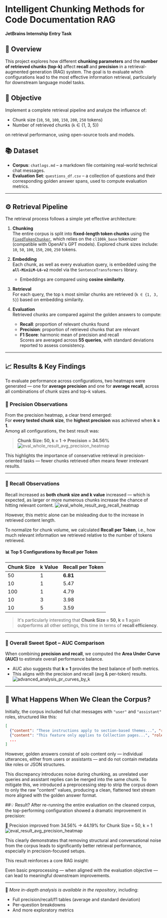# Intelligent Chunking Methods for Code Documentation RAG  
**JetBrains Internship Entry Task**



## 📌 Overview  
This project explores how different **chunking parameters** and the **number of retrieved chunks (top-k)** affect **recall** and **precision** in a retrieval-augmented generation (RAG) system. The goal is to evaluate which configurations lead to the most effective information retrieval, particularly for downstream language model tasks.



## 🎯 Objective  
Implement a complete retrieval pipeline and analyze the influence of:

- Chunk size  (`10`, `50`, `100`, `150`, `200`, `250` tokens)
- Number of retrieved chunks (`k` ∈ {1, 3, 5})  

on retrieval performance, using open-source tools and models.


## 📚 Dataset  
- **Corpus**: `chatlogs.md` – a markdown file containing real-world technical chat messages.  
- **Evaluation Set**: `questions_df.csv` – a collection of questions and their corresponding golden answer spans, used to compute evaluation metrics.

---

## ⚙️ Retrieval Pipeline  
The retrieval process follows a simple yet effective architecture:

1. **Chunking**  
   The entire corpus is split into **fixed-length token chunks** using the [`FixedTokenChunker`](https://github.com/brandonstarxel/chunking_evaluation/blob/main/chunking_evaluation/chunking/fixed_token_chunker.py), which relies on the `cl100k_base` tokenizer (compatible with OpenAI's GPT models). Explored chunk sizes include:  
   `10`, `50`, `100`, `150`, `200`, `250` tokens.

2. **Embedding**  
   Each chunk, as well as every evaluation query, is embedded using the **`all-MiniLM-L6-v2`** model via the `SentenceTransformers` library.  
   - Embeddings are compared using **cosine similarity**.

3. **Retrieval**  
   For each query, the top `k` most similar chunks are retrieved (`k ∈ {1, 3, 5}`) based on embedding similarity.

4. **Evaluation**  
   Retrieved chunks are compared against the golden answers to compute:
   - **Recall**: proportion of relevant chunks found  
   - **Precision**: proportion of retrieved chunks that are relevant  
   - **F1 Score**: harmonic mean of precision and recall  
   Scores are averaged across **55 queries**, with standard deviations reported to assess consistency.


---

## 📈 Results & Key Findings

To evaluate performance across configurations, two heatmaps were generated — one for **average precision** and one for **average recall**, across all combinations of chunk sizes and top-k values.

### 🔹 Precision Observations  
From the precision heatmap, a clear trend emerged:  
For **every tested chunk size**, the **highest precision** was achieved when **k = 1**.  
Among all configurations, the best result was:

> **Chunk Size: 50, k = 1 → Precision = 34.56%**
![eval_whole_result_avg_precision_heatmap](https://github.com/user-attachments/assets/9be2ce4b-f216-4a45-ad6f-2bbcfc1d1c97)

This highlights the importance of conservative retrieval in precision-oriented tasks — fewer chunks retrieved often means fewer irrelevant results.

---

### 🔹 Recall Observations  
Recall increased as **both chunk size and k value** increased — which is expected, as larger or more numerous chunks increase the chance of hitting relevant content.
![eval_whole_result_avg_recall_heatmap](https://github.com/user-attachments/assets/dd3b8c75-5e78-4237-a0b7-e955f7c4400b)

However, this metric alone can be misleading due to the increase in retrieved content length.

To normalize for chunk volume, we calculated **Recall per Token**, i.e., how much relevant information we retrieved relative to the number of tokens retrieved.

#### 📊 Top 5 Configurations by Recall per Token

| Chunk Size | k Value | Recall per Token |
|------------|---------|------------------|
| 50         | 1       | **6.81**          |
| 10         | 1       | 5.47              |
| 100        | 1       | 4.79              |
| 10         | 3       | 3.98              |
| 10         | 5       | 3.59              |

> It's particularly interesting that **Chunk Size = 50, k = 1** again outperforms all other settings, this time in terms of **recall efficiency**.

---

### 🔹 Overall Sweet Spot – AUC Comparison  
When combining **precision and recall**, we computed the **Area Under Curve (AUC)** to estimate overall performance balance.

- AUC also suggests that **k = 1** provides the best balance of both metrics.
- This aligns with the precision and recall (avg & per-token) results.
![advanced_analysis_pr_curves_by_k](https://github.com/user-attachments/assets/46a99e93-e05f-45a8-8457-53614fed8d10)

---
## 🧹 What Happens When We Clean the Corpus?

Initially, the corpus included full chat messages with `"user"` and `"assistant"` roles, structured like this:

```json
[
  {"content": "These instructions apply to section-based themes...", "role": "user"},
  {"content": "This feature only applies to Collection pages...", "role": "assistant"},
  ...
]
```
However, golden answers consist of solo content only — individual utterances, either from users or assistants — and do not contain metadata like roles or JSON structures.

This discrepancy introduces noise during chunking, as unrelated user queries and assistant replies can be merged into the same chunk. To mitigate this, we introduced a preprocessing step to strip the corpus down to only the raw "content" values, producing a clean, flattened text stream more aligned with the golden answer format.

##💡 Result?
After re-running the entire evaluation on the cleaned corpus, the top-performing configuration showed a dramatic improvement in precision:

🔼 Precision improved from 34.56% → 44.19% for Chunk Size = 50, k = 1
![eval_result_avg_precision_heatmap](https://github.com/user-attachments/assets/08214291-1d9d-40f8-8cfc-24e35a6421e8)

This clearly demonstrates that removing structural and conversational noise from the corpus leads to significantly better retrieval performance, especially in precision-focused setups.

This result reinforces a core RAG insight:

Even basic preprocessing — when aligned with the evaluation objective — can lead to meaningful downstream improvements.

------------

📌 *More in-depth analysis is available in the repository*, including:
- Full precision/recall/f1 tables (average and standard deviation) 
- Per-question breakdowns
- And more exploratory metrics
